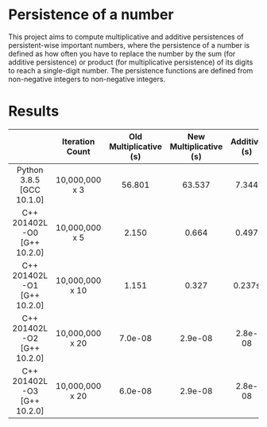 # Persistence of a number
This project aims to compute multiplicative and additive persistences of persistent-wise important numbers, where the persistence of a number is defined as how often you have to replace the number by the sum (for additive persistence) or product (for multiplicative persistence) of its digits to reach a single-digit number. The persistence functions are defined from non-negative integers to non-negative integers.

# Results
|                              | Iteration Count | Old Multiplicative (s) | New Multiplicative (s) | Additive (s) |  Timing Method  |
|:----------------------------:|:---------------:|:----------------------:|:----------------------:|:------------:|:---------------:|
|   Python 3.8.5 [GCC 10.1.0]  |  10,000,000 x 3 |         56.801         |         63.537         |     7.344    |       time      |
| C++ 201402L -O0 [G++ 10.2.0] |  10,000,000 x 5 |          2.150         |          0.664         |     0.497    | chrono high_res |
| C++ 201402L -O1 [G++ 10.2.0] | 10,000,000 x 10 |          1.151         |          0.327         |    0.237s    | chrono high_res |
| C++ 201402L -O2 [G++ 10.2.0] | 10,000,000 x 20 |         7.0e-08        |         2.9e-08        |    2.8e-08   | chrono high_res |
| C++ 201402L -O3 [G++ 10.2.0] | 10,000,000 x 20 |         6.0e-08        |         2.9e-08        |    2.8e-08   | chrono high_res |

